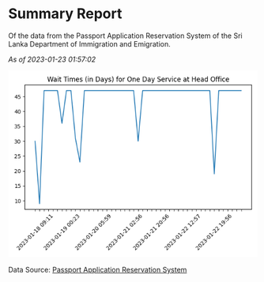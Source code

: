 # Summary Report

Of the data from the Passport Application Reservation System of the Sri Lanka Department of Immigration and Emigration.

*As of 2023-01-23 01:57:02*

![Wait Time Chart](summary.wait_time_chart.png)

Data Source: [Passport Application Reservation System](https://eservices.immigration.gov.lk:8443/appointment/pages/reservationApplication.xhtml)
